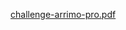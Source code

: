[challenge-arrimo-pro.pdf](https://github.com/mohamedelbalshy/arrimo_challenge/files/10715021/challenge-arrimo-pro.pdf)
